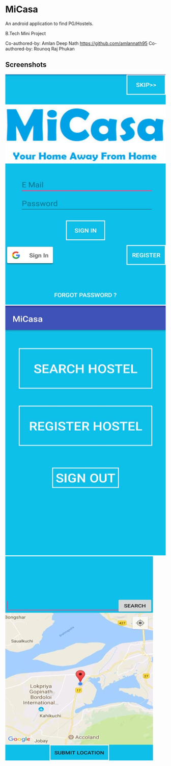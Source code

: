 # MiCasa
An android application to find PG/Hostels.

B.Tech Mini Project

Co-authored-by: Amlan Deep Nath https://github.com/amlannath95
Co-authored-by: Rounoq Raj Phukan
## Screenshots
<img src="micasa1.jpg"><br>
<img src="micasa2.jpg"><br>
<img src="micasa3.jpg"><br>
